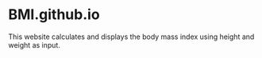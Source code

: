 # BMI.github.io
This website calculates and displays the body mass index using height and weight as input.
